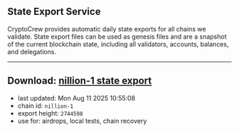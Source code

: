 ## State Export Service
CryptoCrew provides automatic daily state exports for all chains we validate. State export files can be used as genesis files and are a snapshot of the current blockchain state, including all validators, accounts, balances, and delegations.

---
**Download: [nillion-1 state export](https://ccv-s3.nbg1.your-objectstorage.com/SERVICE/nillion/nillion-1_export_2744598.json)**
---

- last updated: Mon Aug 11 2025 10:55:08
- chain id: `nillion-1`
- export height: `2744598`
- use for: airdrops, local tests, chain recovery
